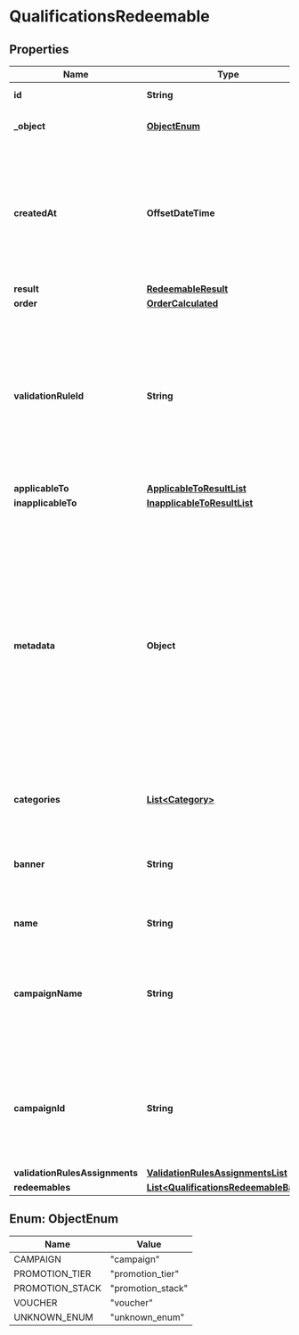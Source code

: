 

# QualificationsRedeemable


## Properties

| Name | Type | Description | Notes |
|------------ | ------------- | ------------- | -------------|
|**id** | **String** | Id of the redeemable. |  [optional] |
|**_object** | [**ObjectEnum**](#ObjectEnum) | Object type of the redeemable. |  [optional] |
|**createdAt** | **OffsetDateTime** | Timestamp representing the date and time when the object was created. The value is shown in the ISO 8601 format. |  [optional] |
|**result** | [**RedeemableResult**](RedeemableResult.md) |  |  [optional] |
|**order** | [**OrderCalculated**](OrderCalculated.md) |  |  [optional] |
|**validationRuleId** | **String** | A unique validation rule identifier assigned by the Voucherify API. The validation rule is verified before points are added to the balance. |  [optional] |
|**applicableTo** | [**ApplicableToResultList**](ApplicableToResultList.md) |  |  [optional] |
|**inapplicableTo** | [**InapplicableToResultList**](InapplicableToResultList.md) |  |  [optional] |
|**metadata** | **Object** | The metadata object stores all custom attributes assigned to the product. A set of key/value pairs that you can attach to a product object. It can be useful for storing additional information about the product in a structured format. |  [optional] |
|**categories** | [**List&lt;Category&gt;**](Category.md) | List of category information. |  [optional] |
|**banner** | **String** | Name of the earning rule. This is displayed as a header for the earning rule in the Dashboard. |  [optional] |
|**name** | **String** | Name of the redeemable. |  [optional] |
|**campaignName** | **String** | Name of the campaign associated to the redeemable. This field is available only if object is not &#x60;campaign&#x60; |  [optional] |
|**campaignId** | **String** | Id of the campaign associated to the redeemable. This field is available only if object is not &#x60;campaign&#x60; |  [optional] |
|**validationRulesAssignments** | [**ValidationRulesAssignmentsList**](ValidationRulesAssignmentsList.md) |  |  [optional] |
|**redeemables** | [**List&lt;QualificationsRedeemableBase&gt;**](QualificationsRedeemableBase.md) |  |  [optional] |



## Enum: ObjectEnum

| Name | Value |
|---- | -----|
| CAMPAIGN | &quot;campaign&quot; |
| PROMOTION_TIER | &quot;promotion_tier&quot; |
| PROMOTION_STACK | &quot;promotion_stack&quot; |
| VOUCHER | &quot;voucher&quot; |
| UNKNOWN_ENUM | &quot;unknown_enum&quot; |



